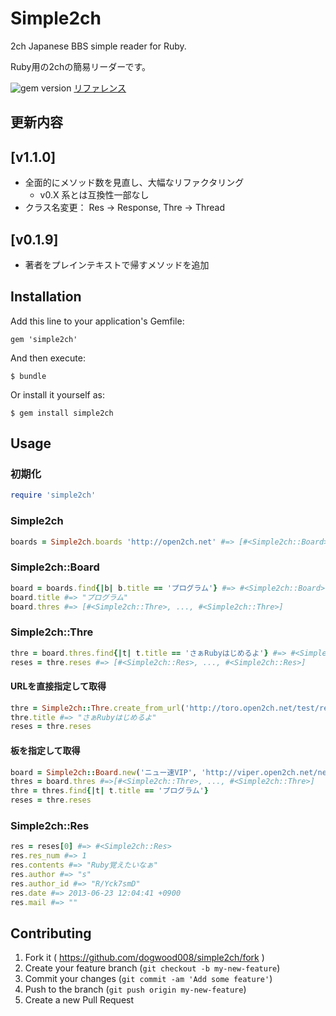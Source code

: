 # Simple2ch
2ch Japanese BBS simple reader for Ruby.

Ruby用の2chの簡易リーダーです。

![gem version](https://badge.fury.io/rb/simple2ch.svg)
[リファレンス](http://dogwood008.github.io/simple2ch/)

## 更新内容

## [v1.1.0]

* 全面的にメソッド数を見直し、大幅なリファクタリング
  * v0.X 系とは互換性一部なし
* クラス名変更： Res -> Response, Thre -> Thread

## [v0.1.9]

* 著者をプレインテキストで帰すメソッドを追加

## Installation

Add this line to your application's Gemfile:

    gem 'simple2ch'

And then execute:

    $ bundle

Or install it yourself as:

    $ gem install simple2ch

## Usage
### 初期化

```ruby
require 'simple2ch'
```

### Simple2ch

```ruby
boards = Simple2ch.boards 'http://open2ch.net' #=> [#<Simple2ch::Board>, ..., #<Simple2ch::Board>]
```

### Simple2ch::Board
```ruby
board = boards.find{|b| b.title == 'プログラム'} #=> #<Simple2ch::Board>
board.title #=> "プログラム"
board.thres #=> [#<Simple2ch::Thre>, ..., #<Simple2ch::Thre>]
```

### Simple2ch::Thre

```ruby
thre = board.thres.find{|t| t.title == 'さぁRubyはじめるよ'} #=> #<Simple2ch::Thre>
reses = thre.reses #=> [#<Simple2ch::Res>, ..., #<Simple2ch::Res>]
```

#### URLを直接指定して取得

```ruby
thre = Simple2ch::Thre.create_from_url('http://toro.open2ch.net/test/read.cgi/tech/1371956681/l50') #=> #<Simple2ch::Thre>
thre.title #=> "さぁRubyはじめるよ"
reses = thre.reses
```

#### 板を指定して取得

```ruby
board = Simple2ch::Board.new('ニュー速VIP', 'http://viper.open2ch.net/news4vip/')
thres = board.thres #=>[#<Simple2ch::Thre>, ..., #<Simple2ch::Thre>]
thre = thres.find{|t| t.title == 'プログラム'}
reses = thre.reses
```


### Simple2ch::Res

```ruby
res = reses[0] #=> #<Simple2ch::Res>
res.res_num #=> 1
res.contents #=> "Ruby覚えたいなぁ"
res.author #=> "s"
res.author_id #=> "R/Yck7smD"
res.date #=> 2013-06-23 12:04:41 +0900
res.mail #=> ""
```


## Contributing

1. Fork it ( https://github.com/dogwood008/simple2ch/fork )
2. Create your feature branch (`git checkout -b my-new-feature`)
3. Commit your changes (`git commit -am 'Add some feature'`)
4. Push to the branch (`git push origin my-new-feature`)
5. Create a new Pull Request

